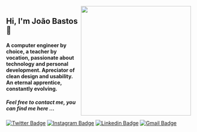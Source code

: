 <img align="right" src="https://postimg.cc/9zHsF1NV" width="300"/>

## Hi, I'm João Bastos 👋

#### A computer engineer by choice, a teacher by vocation, passionate about technology and personal development. Apreciator of clean design and usability. An eternal apprentice, constantly evolving.

##### Feel free to contact me, you can find me here ...

[![Twitter Badge](https://img.shields.io/badge/-@japbastos-1ca0f1?style=flat-square&labelColor=1ca0f1&logo=twitter&logoColor=white&link=https://twitter.com/japbastos)](https://twitter.com/japbastos)
[![Instagram Badge](https://img.shields.io/badge/-@japbastos-df3d60?style=flat-square&labelColor=df3d60&logo=instagram&logoColor=white&link=https://instagram.com/japbastos)](https://instagram.com/japbastos)
[![Linkedin Badge](https://img.shields.io/badge/-João%20Bastos-blue?style=flat-square&logo=Linkedin&logoColor=white&link=https://www.linkedin.com/in/japbastos)](https://www.linkedin.com/in/japbastos)
[![Gmail Badge](https://img.shields.io/badge/-japbastos@gmail.com-f44236?style=flat-square&logo=Gmail&logoColor=white&link=mailto:japbastos@gmail.com)](mailto:japbastos@gmail.com)

<!--
**JapBastos/JapBastos** is a ✨ _special_ ✨ repository because its `README.md` (this file) appears on your GitHub profile.

Here are some ideas to get you started:

- 🔭 I’m currently working on ...
- 🌱 I’m currently learning ...
- 👯 I’m looking to collaborate on ...
- 🤔 I’m looking for help with ...
- 💬 Ask me about ...
- 📫 How to reach me: ...
- 😄 Pronouns: ...
- ⚡ Fun fact: ...
-->
